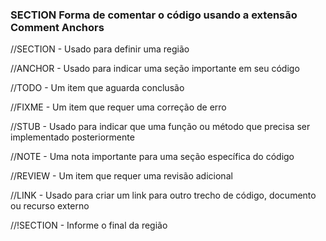 ### SECTION Forma de comentar o código usando a extensão Comment Anchors

//SECTION - Usado para definir uma região

//ANCHOR - Usado para indicar uma seção importante em seu código

//TODO - Um item que aguarda conclusão

//FIXME - Um item que requer uma correção de erro

//STUB - Usado para indicar que uma função ou método que precisa ser implementado posteriormente

//NOTE - Uma nota importante para uma seção específica do código

//REVIEW - Um item que requer uma revisão adicional

//LINK - Usado para criar um link para outro trecho de código, documento ou recurso externo

//!SECTION - Informe o final da região
